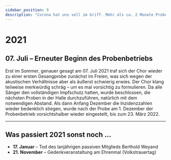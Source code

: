 ```yaml
---
sidebar_position: 9
description: "Corona hat uns voll im Griff. Mehr als ca. 2 Monate Probenarbeit sind in diesem Jahr nicht drin."
---
```


# 2021

## 07. Juli – Erneuter Beginn des Probenbetriebs

Erst im Sommer, genauer gesagt am 07. Juli 2021 traf sich der Chor wieder zu einer ersten Gesangprobe zunächst im Freien, was sich wegen der akustischen Verhältnisse aber als äußerst schwierig erwies. Der Chor klang teilweise merkwürdig schräg – um es mal vorsichtig zu formulieren. Da alle Sänger den vollständigen Impfschutz hatten, wurde beschlossen, die nächsten Proben in der Halle durchzuführen, natürlich mit dem notwendigen Abstand. Als dann Anfang Dezember die Inzidenzzahlen wieder bedenklich stiegen, wurde nach der Probe am 1. Dezember der Probenbetrieb vorsichtshalber wieder eingestellt, bis zum 23. März 2022.

---

## Was passiert 2021 sonst noch …

- <b>17. Januar</b> – Tod des lanjährigen passiven Mitglieds Berthold Weyand
- <b>21. November</b> – Gedenkveranstaltung am Ehrenmal (Volkstrauertag)
